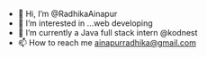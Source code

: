 - 👋 Hi, I’m @RadhikaAinapur
- 👀 I’m interested in ...web developing 
- 🌱 I’m currently a Java full stack intern @kodnest
- 📫 How to reach me ainapurradhika@gmail.com

<!---
RadhikaAinapur/RadhikaAinapur is a ✨ special ✨ repository because its `README.md` (this file) appears on your GitHub profile.
You can click the Preview link to take a look at your changes.
--->
